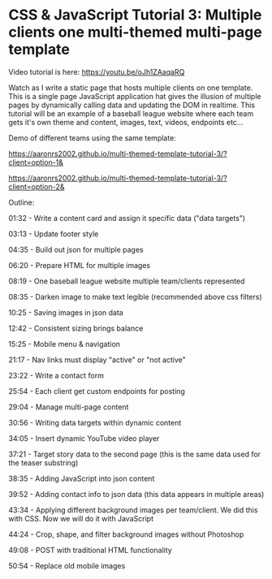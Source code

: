 # CSS &amp; JavaScript Tutorial 3: Multiple clients one multi-themed multi-page template

Video tutorial is here: https://youtu.be/oJh1ZAaqaRQ

Watch as I write a static page that hosts multiple clients on one template. This is a single page JavaScript application hat gives the illusion of multiple pages by dynamically calling data and updating the DOM in realtime. 
This tutorial will be an example of a baseball league website where each team gets it's own theme and content, images, text, videos, endpoints etc...

Demo of different teams using the same template:

https://aaronrs2002.github.io/multi-themed-template-tutorial-3/?client=option-1&

https://aaronrs2002.github.io/multi-themed-template-tutorial-3/?client=option-2&





Outline:

01:32 - Write a content card and assign it specific data ("data targets")

03:13 - Update footer style

04:35 - Build out json for multiple pages

06:20 - Prepare HTML for multiple images

08:19 - One baseball league website multiple team/clients represented

08:35 - Darken image to make text legible (recommended above css filters)

10:25 - Saving images in json data

12:42 - Consistent sizing brings balance

15:25 - Mobile menu & navigation

21:17 - Nav links must display "active" or "not active"

23:22 - Write a contact form

25:54 - Each client get custom endpoints for posting

29:04 - Manage multi-page content

30:56 - Writing data targets within dynamic content

34:05 - Insert dynamic YouTube video player

37:21 - Target story data to the second page (this is the same data used for the teaser substring)

38:35 - Adding JavaScript into json content

39:52 - Adding contact info to json data (this data appears in multiple areas)

43:34 - Applying different background images per team/client. We did this with CSS. Now we will do it with JavaScript

44:24 - Crop, shape, and filter background images without Photoshop

49:08 - POST with traditional HTML functionality

50:54 - Replace old mobile images
